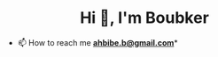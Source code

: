 
<h1 align="center">Hi 👋, I'm Boubker </h1>
<!-- <div align="center">
    <br clear="both">
    <img src="https://badge.mediaplus.ma/darkblue/bahbibe"  alt="bahbibe's 42 stats"width="80%"/>
    <br clear="both">
</div> -->


- 📫 How to reach me **ahbibe.b@gmail.com***

